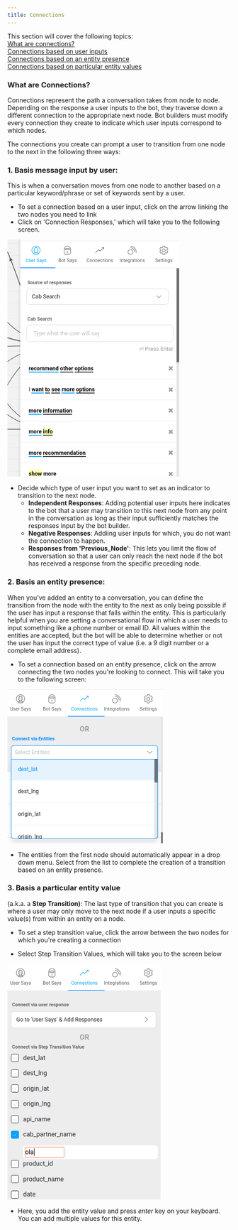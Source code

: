 ```yaml
---
title: Connections
---
```


This section will cover the following topics:  
[What are connections?](#what-are-connections)  
[Connections based on user inputs](#basis-message-input-by-user)  
[Connections based on an entity presence](#basis-an-entity-presence)  
[Connections based on particular entity values](#basis-a-particular-entity-value)

### What are Connections?

Connections represent the path a conversation takes from node to node. Depending on the response a user inputs to the bot, they traverse down a different connection to the appropriate next node. Bot builders must modify every connection they create to indicate which user inputs correspond to which nodes.

The connections you create can prompt a user to transition from one node to the next in the following three ways:

### 1. Basis message input by user:

This is when a conversation moves from one node to another based on a particular keyword/phrase or set of keywords sent by a user.

- To set a connection based on a user input, click on the arrow linking the two nodes you need to link
- Click on 'Connection Responses,' which will take you to the following screen.

![transition connections](assets/transition_messages.png)

- Decide which type of user input you want to set as an indicator to transition to the next node.
  - **Independent Responses**: Adding potential user inputs here indicates to the bot that a user may transition to this next node from any point in the conversation as long as their input sufficiently matches the responses input by the bot builder.
  - **Negative Responses**: Addiing user inputs for which, you do not want the connection to happen.
  - **Responses from 'Previous_Node'**: This lets you limit the flow of conversation so that a user can only reach the next node if the bot has received a response from the specific preceding node.

### 2. Basis an entity presence:

When you’ve added an entity to a conversation, you can define the transition from the node with the entity to the next as only being possible if the user has input a response that falls within the entity. This is particularly helpful when you are setting a conversational flow in which a user needs to input something like a phone number or email ID. All values within the entities are accepted, but the bot will be able to determine whether or not the user has input the correct type of value (i.e. a 9 digit number or a complete email address).

- To set a connection based on an entity presence, click on the arrow connecting the two nodes you're looking to connect. This will take you to the following screen:

![transition entity](assets/transition_entity.png)

- The entities from the first node should automatically appear in a drop down menu. Select from the list to complete the creation of a transition based on an entity presence.

### 3. Basis a particular entity value

(a.k.a. a **Step Transition)**: The last type of transition that you can create is where a user may only move to the next node if a user inputs a specific value(s) from within an entity on a node.

- To set a step transition value, click the arrow between the two nodes for which you're creating a connection

- Select Step Transition Values, which will take you to the screen below

![transition entity value](assets/transition_entity_values.png)

- Here, you add the entity value and press _enter_ key on your keyboard. You can add multiple values for this entity.
